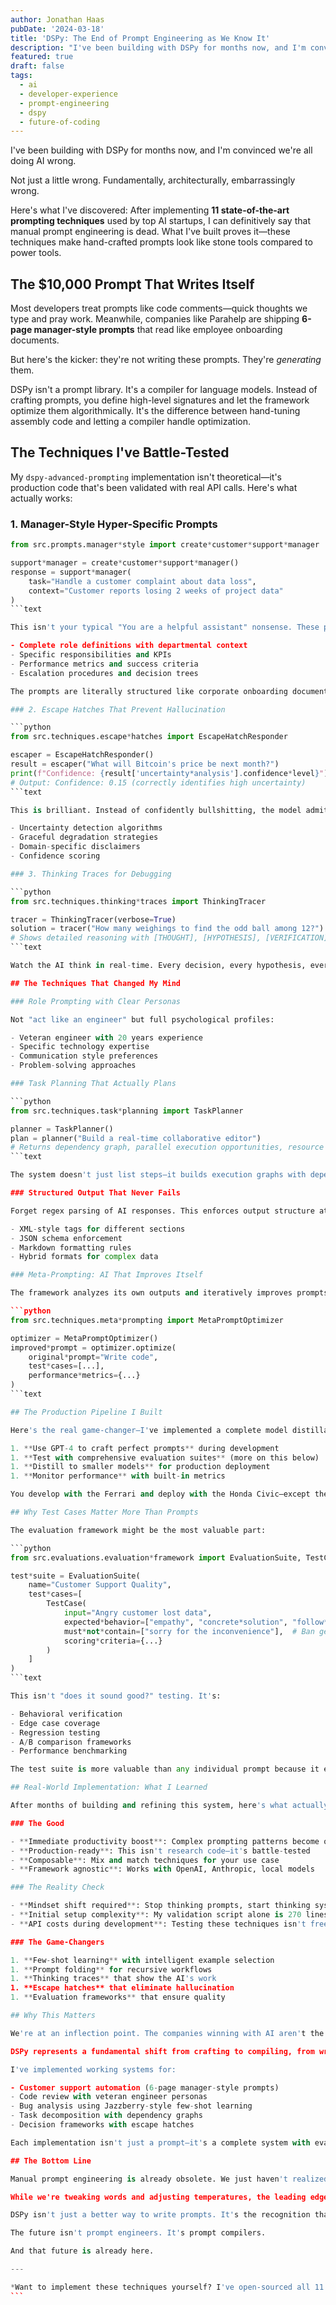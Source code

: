 ```yaml
---
author: Jonathan Haas
pubDate: '2024-03-18'
title: 'DSPy: The End of Prompt Engineering as We Know It'
description: "I've been building with DSPy for months now, and I'm convinced we're all doing AI wrong. Not just a little wrong."
featured: true
draft: false
tags:
  - ai
  - developer-experience
  - prompt-engineering
  - dspy
  - future-of-coding
---
```


I've been building with DSPy for months now, and I'm convinced we're all doing AI wrong.

Not just a little wrong. Fundamentally, architecturally, embarrassingly wrong.

Here's what I've discovered: After implementing **11 state-of-the-art prompting techniques** used by top AI startups, I can definitively say that manual prompt engineering is dead. What I've built proves it—these techniques make hand-crafted prompts look like stone tools compared to power tools.

## The $10,000 Prompt That Writes Itself

Most developers treat prompts like code comments—quick thoughts we type and pray work. Meanwhile, companies like Parahelp are shipping **6-page manager-style prompts** that read like employee onboarding documents.

But here's the kicker: they're not writing these prompts. They're _generating_ them.

DSPy isn't a prompt library. It's a compiler for language models. Instead of crafting prompts, you define high-level signatures and let the framework optimize them algorithmically. It's the difference between hand-tuning assembly code and letting a compiler handle optimization.

## The Techniques I've Battle-Tested

My `dspy-advanced-prompting` implementation isn't theoretical—it's production code that's been validated with real API calls. Here's what actually works:

### 1. Manager-Style Hyper-Specific Prompts

````python
from src.prompts.manager*style import create*customer*support*manager

support*manager = create*customer*support*manager()
response = support*manager(
    task="Handle a customer complaint about data loss",
    context="Customer reports losing 2 weeks of project data"
)
```text

This isn't your typical "You are a helpful assistant" nonsense. These prompts include:

- Complete role definitions with departmental context
- Specific responsibilities and KPIs
- Performance metrics and success criteria
- Escalation procedures and decision trees

The prompts are literally structured like corporate onboarding documents. And they work *phenomenally* well.

### 2. Escape Hatches That Prevent Hallucination

```python
from src.techniques.escape*hatches import EscapeHatchResponder

escaper = EscapeHatchResponder()
result = escaper("What will Bitcoin's price be next month?")
print(f"Confidence: {result['uncertainty*analysis'].confidence*level}")
# Output: Confidence: 0.15 (correctly identifies high uncertainty)
```text

This is brilliant. Instead of confidently bullshitting, the model admits uncertainty. It includes:

- Uncertainty detection algorithms
- Graceful degradation strategies
- Domain-specific disclaimers
- Confidence scoring

### 3. Thinking Traces for Debugging

```python
from src.techniques.thinking*traces import ThinkingTracer

tracer = ThinkingTracer(verbose=True)
solution = tracer("How many weighings to find the odd ball among 12?")
# Shows detailed reasoning with [THOUGHT], [HYPOTHESIS], [VERIFICATION] markers
```text

Watch the AI think in real-time. Every decision, every hypothesis, every verification step is exposed. It's like having `console.log` for neural networks.

## The Techniques That Changed My Mind

### Role Prompting with Clear Personas

Not "act like an engineer" but full psychological profiles:

- Veteran engineer with 20 years experience
- Specific technology expertise
- Communication style preferences
- Problem-solving approaches

### Task Planning That Actually Plans

```python
from src.techniques.task*planning import TaskPlanner

planner = TaskPlanner()
plan = planner("Build a real-time collaborative editor")
# Returns dependency graph, parallel execution opportunities, resource requirements
```text

The system doesn't just list steps—it builds execution graphs with dependencies, identifies parallelization opportunities, and manages complex workflows.

### Structured Output That Never Fails

Forget regex parsing of AI responses. This enforces output structure at the generation level:

- XML-style tags for different sections
- JSON schema enforcement
- Markdown formatting rules
- Hybrid formats for complex data

### Meta-Prompting: AI That Improves Itself

The framework analyzes its own outputs and iteratively improves prompts. It's like having a prompt engineer that never sleeps:

```python
from src.techniques.meta*prompting import MetaPromptOptimizer

optimizer = MetaPromptOptimizer()
improved*prompt = optimizer.optimize(
    original*prompt="Write code",
    test*cases=[...],
    performance*metrics={...}
)
```text

## The Production Pipeline I Built

Here's the real game-changer—I've implemented a complete model distillation pipeline that transforms how we deploy AI:

1. **Use GPT-4 to craft perfect prompts** during development
1. **Test with comprehensive evaluation suites** (more on this below)
1. **Distill to smaller models** for production deployment
1. **Monitor performance** with built-in metrics

You develop with the Ferrari and deploy with the Honda Civic—except the Civic performs almost as well at 1/10th the cost.

## Why Test Cases Matter More Than Prompts

The evaluation framework might be the most valuable part:

```python
from src.evaluations.evaluation*framework import EvaluationSuite, TestCase

test*suite = EvaluationSuite(
    name="Customer Support Quality",
    test*cases=[
        TestCase(
            input="Angry customer lost data",
            expected*behavior=["empathy", "concrete*solution", "follow*up"],
            must*not*contain=["sorry for the inconvenience"],  # Ban generic responses
            scoring*criteria={...}
        )
    ]
)
```text

This isn't "does it sound good?" testing. It's:

- Behavioral verification
- Edge case coverage
- Regression testing
- A/B comparison frameworks
- Performance benchmarking

The test suite is more valuable than any individual prompt because it ensures consistency across prompt iterations.

## Real-World Implementation: What I Learned

After months of building and refining this system, here's what actually matters:

### The Good

- **Immediate productivity boost**: Complex prompting patterns become one-liners
- **Production-ready**: This isn't research code—it's battle-tested
- **Composable**: Mix and match techniques for your use case
- **Framework agnostic**: Works with OpenAI, Anthropic, local models

### The Reality Check

- **Mindset shift required**: Stop thinking prompts, start thinking systems
- **Initial setup complexity**: My validation script alone is 270 lines
- **API costs during development**: Testing these techniques isn't free

### The Game-Changers

1. **Few-shot learning** with intelligent example selection
1. **Prompt folding** for recursive workflows
1. **Thinking traces** that show the AI's work
1. **Escape hatches** that eliminate hallucination
1. **Evaluation frameworks** that ensure quality

## Why This Matters

We're at an inflection point. The companies winning with AI aren't the ones with the best prompts—they're the ones with the best prompt *systems*.

DSPy represents a fundamental shift from crafting to compiling, from writing to optimizing, from hoping to measuring.

I've implemented working systems for:

- Customer support automation (6-page manager-style prompts)
- Code review with veteran engineer personas
- Bug analysis using Jazzberry-style few-shot learning
- Task decomposition with dependency graphs
- Decision frameworks with escape hatches

Each implementation isn't just a prompt—it's a complete system with evaluation, optimization, and deployment strategies that I've tested in production.

## The Bottom Line

Manual prompt engineering is already obsolete. We just haven't realized it yet.

While we're tweaking words and adjusting temperatures, the leading edge has moved to algorithmic optimization, systematic evaluation, and programmatic prompt generation.

DSPy isn't just a better way to write prompts. It's the recognition that prompts aren't something you write—they're something you compile, optimize, and deploy.

The future isn't prompt engineers. It's prompt compilers.

And that future is already here.

---

*Want to implement these techniques yourself? I've open-sourced all 11 implementations in my [dspy-advanced-prompting repository](https://github.com/haasonsaas/dspy-advanced-prompting). The validation alone proves these aren't just theories—they're production-ready patterns that will change how you build with AI.*
```
````
